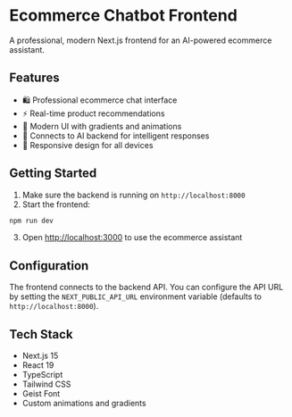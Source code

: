 # Ecommerce Chatbot Frontend

A professional, modern Next.js frontend for an AI-powered ecommerce assistant.

## Features

- 🛍️ Professional ecommerce chat interface
- ⚡ Real-time product recommendations
- 🎨 Modern UI with gradients and animations
- 🔗 Connects to AI backend for intelligent responses
- 📱 Responsive design for all devices

## Getting Started

1. Make sure the backend is running on `http://localhost:8000`
2. Start the frontend:

```bash
npm run dev
```

3. Open [http://localhost:3000](http://localhost:3000) to use the ecommerce assistant

## Configuration

The frontend connects to the backend API. You can configure the API URL by setting the `NEXT_PUBLIC_API_URL` environment variable (defaults to `http://localhost:8000`).

## Tech Stack

- Next.js 15
- React 19
- TypeScript
- Tailwind CSS
- Geist Font
- Custom animations and gradients
